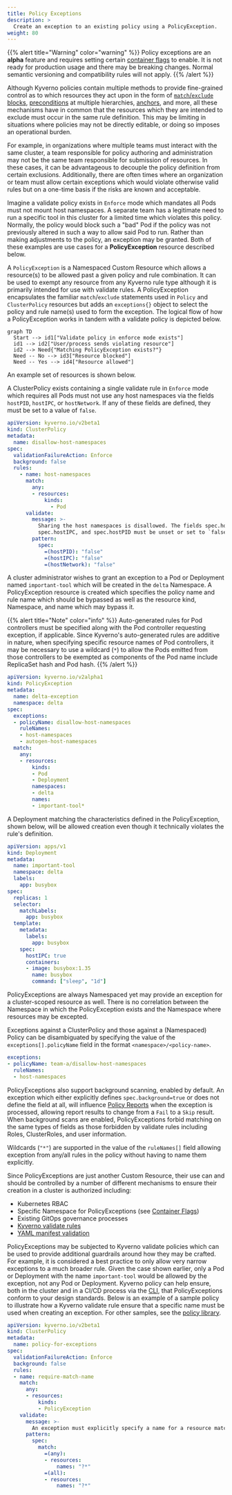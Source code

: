 ```yaml
---
title: Policy Exceptions
description: >
  Create an exception to an existing policy using a PolicyException. 
weight: 80
---
```


{{% alert title="Warning" color="warning" %}}
Policy exceptions are an **alpha** feature and requires setting certain [container flags](/docs/installation/customization/#container-flags) to enable. It is not ready for production usage and there may be breaking changes. Normal semantic versioning and compatibility rules will not apply.
{{% /alert %}}

Although Kyverno policies contain multiple methods to provide fine-grained control as to which resources they act upon in the form of [`match`/`exclude` blocks](/docs/writing-policies/match-exclude/#match-statements), [preconditions](/docs/writing-policies/preconditions/) at multiple hierarchies, [anchors](/docs/writing-policies/validate/#anchors), and more, all these mechanisms have in common that the resources which they are intended to exclude must occur in the same rule definition. This may be limiting in situations where policies may not be directly editable, or doing so imposes an operational burden.

For example, in organizations where multiple teams must interact with the same cluster, a team responsible for policy authoring and administration may not be the same team responsible for submission of resources. In these cases, it can be advantageous to decouple the policy definition from certain exclusions. Additionally, there are often times where an organization or team must allow certain exceptions which would violate otherwise valid rules but on a one-time basis if the risks are known and acceptable.

Imagine a validate policy exists in `Enforce` mode which mandates all Pods must not mount host namespaces. A separate team has a legitimate need to run a specific tool in this cluster for a limited time which violates this policy. Normally, the policy would block such a "bad" Pod if the policy was not previously altered in such a way to allow said Pod to run. Rather than making adjustments to the policy, an exception may be granted. Both of these examples are use cases for a **PolicyException** resource described below.

A `PolicyException` is a Namespaced Custom Resource which allows a resource(s) to be allowed past a given policy and rule combination. It can be used to exempt any resource from any Kyverno rule type although it is primarily intended for use with validate rules. A PolicyException encapsulates the familiar `match`/`exclude` statements used in `Policy` and `ClusterPolicy` resources but adds an `exceptions{}` object to select the policy and rule name(s) used to form the exception. The logical flow of how a PolicyException works in tandem with a validate policy is depicted below.

```mermaid
graph TD
  Start --> id1["Validate policy in enforce mode exists"]
  id1 --> id2["User/process sends violating resource"]
  id2 --> Need{"Matching PolicyException exists?"}
  Need -- No --> id3["Resource blocked"]
  Need -- Yes --> id4["Resource allowed"]
```

An example set of resources is shown below.

A ClusterPolicy exists containing a single validate rule in `Enforce` mode which requires all Pods must not use any host namespaces via the fields `hostPID`, `hostIPC`, or `hostNetwork`. If any of these fields are defined, they must be set to a value of `false`.

```yaml
apiVersion: kyverno.io/v2beta1
kind: ClusterPolicy
metadata:
  name: disallow-host-namespaces
spec:
  validationFailureAction: Enforce
  background: false
  rules:
    - name: host-namespaces
      match:
        any:
        - resources:
            kinds:
              - Pod
      validate:
        message: >-
          Sharing the host namespaces is disallowed. The fields spec.hostNetwork,
          spec.hostIPC, and spec.hostPID must be unset or set to `false`.
        pattern:
          spec:
            =(hostPID): "false"
            =(hostIPC): "false"
            =(hostNetwork): "false"
```

A cluster administrator wishes to grant an exception to a Pod or Deployment named `important-tool` which will be created in the `delta` Namespace. A PolicyException resource is created which specifies the policy name and rule name which should be bypassed as well as the resource kind, Namespace, and name which may bypass it.

{{% alert title="Note" color="info" %}}
Auto-generated rules for Pod controllers must be specified along with the Pod controller requesting exception, if applicable. Since Kyverno's auto-generated rules are additive in nature, when specifying specific resource names of Pod controllers, it may be necessary to use a wildcard (`*`) to allow the Pods emitted from those controllers to be exempted as components of the Pod name include ReplicaSet hash and Pod hash.
{{% /alert %}}

```yaml
apiVersion: kyverno.io/v2alpha1
kind: PolicyException
metadata:
  name: delta-exception
  namespace: delta
spec:
  exceptions:
  - policyName: disallow-host-namespaces
    ruleNames:
    - host-namespaces
    - autogen-host-namespaces
  match:
    any:
    - resources:
        kinds:
        - Pod
        - Deployment
        namespaces:
        - delta
        names:
        - important-tool*
```

A Deployment matching the characteristics defined in the PolicyException, shown below, will be allowed creation even though it technically violates the rule's definition.

```yaml
apiVersion: apps/v1
kind: Deployment
metadata:
  name: important-tool
  namespace: delta
  labels:
    app: busybox
spec:
  replicas: 1
  selector:
    matchLabels:
      app: busybox
  template:
    metadata:
      labels:
        app: busybox
    spec:
      hostIPC: true
      containers:
      - image: busybox:1.35
        name: busybox
        command: ["sleep", "1d"]
```

PolicyExceptions are always Namespaced yet may provide an exception for a cluster-scoped resource as well. There is no correlation between the Namespace in which the PolicyException exists and the Namespace where resources may be excepted.

Exceptions against a ClusterPolicy and those against a (Namespaced) Policy can be disambiguated by specifying the value of the `exceptions[].policyName` field in the format `<namespace>/<policy-name>`.

```yaml
exceptions:
- policyName: team-a/disallow-host-namespaces
  ruleNames:
  - host-namespaces
```

PolicyExceptions also support background scanning, enabled by default. An exception which either explicitly defines `spec.background=true` or does not define the field at all, will influence [Policy Reports](/docs/policy-reports/) when the exception is processed, allowing report results to change from a `Fail` to a `Skip` result. When background scans are enabled, PolicyExceptions forbid matching on the same types of fields as those forbidden by validate rules including Roles, ClusterRoles, and user information.

Wildcards (`"*"`) are supported in the value of the `ruleNames[]` field allowing exception from any/all rules in the policy without having to name them explicitly.

Since PolicyExceptions are just another Custom Resource, their use can and should be controlled by a number of different mechanisms to ensure their creation in a cluster is authorized including:

* Kubernetes RBAC
* Specific Namespace for PolicyExceptions (see [Container Flags](/docs/installation/customization/#container-flags))
* Existing GitOps governance processes
* [Kyverno validate rules](/docs/writing-policies/validate/)
* [YAML manifest validation](/docs/writing-policies/validate/#manifest-validation)

PolicyExceptions may be subjected to Kyverno validate policies which can be used to provide additional guardrails around how they may be crafted. For example, it is considered a best practice to only allow very narrow exceptions to a much broader rule. Given the case shown earlier, only a Pod or Deployment with the name `important-tool` would be allowed by the exception, not any Pod or Deployment. Kyverno policy can help ensure, both in the cluster and in a CI/CD process via the [CLI](/docs/kyverno-cli/), that PolicyExceptions conform to your design standards. Below is an example of a sample policy to illustrate how a Kyverno validate rule ensure that a specific name must be used when creating an exception. For other samples, see the [policy library](/policies).

```yaml
apiVersion: kyverno.io/v2beta1
kind: ClusterPolicy
metadata:
  name: policy-for-exceptions
spec:
  validationFailureAction: Enforce
  background: false
  rules:
  - name: require-match-name
    match:
      any:
      - resources:
          kinds:
          - PolicyException
    validate:
      message: >-
        An exception must explicitly specify a name for a resource match.
      pattern:
        spec:
          match:
            =(any):
            - resources:
                names: "?*"
            =(all):
            - resources:
                names: "?*"
```
